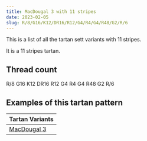 ```yaml
---
title: MacDougal 3 with 11 stripes
date: 2023-02-05
slug: R/8/G16/K12/DR16/R12/G4/R4/G4/R48/G2/R/6
---
```

This is a list of all the tartan sett variants with 11 stripes.

It is a 11 stripes tartan.


## Thread count
R/8 G16 K12 DR16 R12 G4 R4 G4 R48 G2 R/6

## Examples of this tartan pattern

| Tartan Variants |
|---------------|
| [MacDougal 3](/variants/r/8/g16/k12/dr16/r12/g4/r4/g4/r48/g2/r/6-dr900030-g008000-k000000-rc00000)||
